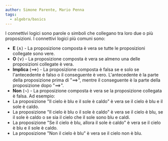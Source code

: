 ```yaml
---
author: Simone Parente, Mario Penna
tags:
  - algebra/basics
---
```

I connettivi logici sono parole o simboli che collegano tra loro due o più proposizioni. I connettivi logici più comuni sono:
- **E** ($\land$) - La proposizione composta è vera se tutte le proposizioni collegate sono vere.
- **O** ($\lor$) - La proposizione composta è vera se almeno una delle proposizioni collegate è vera.
- **Implica** ($\implies$) - La proposizione composta è falsa se e solo se l'antecedente è falso o il conseguente è vero. L'antecedente è la parte della proposizione prima di "$\implies$", mentre il conseguente è la parte della proposizione dopo "$\implies$".
- **Non** ($\lnot$) - La proposizione composta è vera se la proposizione collegata è falsa.
Ad esempio: 
- La proposizione "Il cielo è blu e il sole è caldo" è vera se il cielo è blu e il sole è caldo. 
- La proposizione "Il cielo è blu o il sole è caldo" è vera se il cielo è blu, se il sole è caldo o se sia il cielo che il sole sono blu e caldi.
- La proposizione "Se il cielo è blu, allora il sole è caldo" è vera se il cielo è blu e il sole è caldo.
- La proposizione "Non il cielo è blu" è vera se il cielo non è blu.